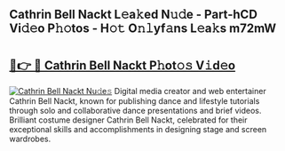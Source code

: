 ## Cathrin Bell Nackt L𝚎a𝚔ed N𝚞𝚍e - Part-hCD Vi𝚍𝚎o P𝚑𝚘tos - H𝚘𝚝 O𝚗𝚕yf𝚊ns L𝚎a𝚔s m72mW

# <h2><a href="http://kf10jwo.oniu.top/?m=Cathrin+Bell+Nackt">🔗👉 🔴 Cathrin Bell Nackt P𝚑ot𝚘𝚜 V𝚒d𝚎o</a></h2>

[![Cathrin Bell Nackt Nu𝚍e𝚜](https://i.imgur.com/0qMVB7G.gif)](http://kf10jwo.oniu.top/?m=Cathrin+Bell+Nackt)
Digital media creator and web entertainer Cathrin Bell Nackt, known for publishing dance and lifestyle tutorials through solo and collaborative dance presentations and brief videos. Brilliant costume designer Cathrin Bell Nackt, celebrated for their exceptional skills and accomplishments in designing stage and screen wardrobes.  
